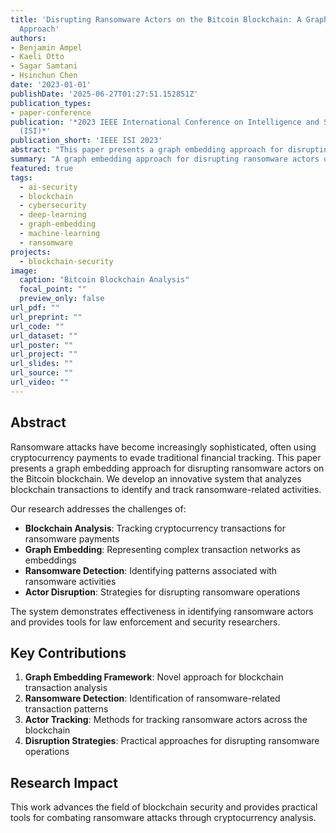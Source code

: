 ```yaml
---
title: 'Disrupting Ransomware Actors on the Bitcoin Blockchain: A Graph Embedding
  Approach'
authors:
- Benjamin Ampel
- Kaeli Otto
- Sagar Samtani
- Hsinchun Chen
date: '2023-01-01'
publishDate: '2025-06-27T01:27:51.152851Z'
publication_types:
- paper-conference
publication: '*2023 IEEE International Conference on Intelligence and Security Informatics
  (ISI)*'
publication_short: 'IEEE ISI 2023'
abstract: "This paper presents a graph embedding approach for disrupting ransomware actors on the Bitcoin blockchain. We develop an innovative system that analyzes blockchain transactions to identify and track ransomware-related activities."
summary: "A graph embedding approach for disrupting ransomware actors on the Bitcoin blockchain."
featured: true
tags:
  - ai-security
  - blockchain
  - cybersecurity
  - deep-learning
  - graph-embedding
  - machine-learning
  - ransomware
projects:
  - blockchain-security
image:
  caption: "Bitcoin Blockchain Analysis"
  focal_point: ""
  preview_only: false
url_pdf: ""
url_preprint: ""
url_code: ""
url_dataset: ""
url_poster: ""
url_project: ""
url_slides: ""
url_source: ""
url_video: ""
---
```


## Abstract

Ransomware attacks have become increasingly sophisticated, often using cryptocurrency payments to evade traditional financial tracking. This paper presents a graph embedding approach for disrupting ransomware actors on the Bitcoin blockchain. We develop an innovative system that analyzes blockchain transactions to identify and track ransomware-related activities.

Our research addresses the challenges of:
- **Blockchain Analysis**: Tracking cryptocurrency transactions for ransomware payments
- **Graph Embedding**: Representing complex transaction networks as embeddings
- **Ransomware Detection**: Identifying patterns associated with ransomware activities
- **Actor Disruption**: Strategies for disrupting ransomware operations

The system demonstrates effectiveness in identifying ransomware actors and provides tools for law enforcement and security researchers.

## Key Contributions

1. **Graph Embedding Framework**: Novel approach for blockchain transaction analysis
2. **Ransomware Detection**: Identification of ransomware-related transaction patterns
3. **Actor Tracking**: Methods for tracking ransomware actors across the blockchain
4. **Disruption Strategies**: Practical approaches for disrupting ransomware operations

## Research Impact

This work advances the field of blockchain security and provides practical tools for combating ransomware attacks through cryptocurrency analysis.

